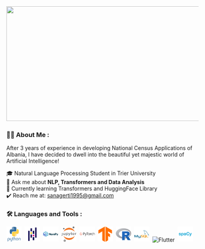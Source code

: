 <div align="center">
  <img src="https://media.giphy.com/media/dWesBcTLavkZuG35MI/giphy.gif" width="600" height="300"/>
</div>

### :man_technologist: About Me :

After 3 years of experience in developing National Census Applications of Albania, I have decided to dwell into the beautiful yet majestic world of Artificial Intelligence!

🎓 Natural Language Processing Student in Trier University<br>
💭 Ask me about <b>NLP, Transformers and Data Analysis</b><br>
🧠 Currently learning Transformers and HuggingFace Library<br>
✔️ Reach me at: [sanagerti1995@gmail.com](mailto:gertisana2812@gmail.com)

### :hammer_and_wrench: Languages and Tools :
<div>
  <img src="https://github.com/devicons/devicon/blob/master/icons/python/python-original-wordmark.svg" title="Java" alt="Java" width="40" height="40"/>&nbsp;
   <img src="https://github.com/devicons/devicon/blob/master/icons/pandas/pandas-original.svg" title="Java" alt="Java" width="40" height="40"/>&nbsp;
  <img src="https://github.com/devicons/devicon/blob/master/icons/numpy/numpy-original-wordmark.svg" title="Spring" alt="Spring" width="40" height="40"/>&nbsp;
  <img src="https://github.com/devicons/devicon/blob/master/icons/jupyter/jupyter-original-wordmark.svg" title="Material UI" alt="Material UI" width="40" height="40"/>&nbsp;
  <img src="https://github.com/devicons/devicon/blob/master/icons/pytorch/pytorch-original-wordmark.svg" title="Flutter" alt="Flutter" width="40" height="40"/>&nbsp;
  <img src="https://github.com/devicons/devicon/blob/master/icons/tensorflow/tensorflow-original.svg" title="Flutter" alt="Flutter" width="40" height="40"/>&nbsp;
  <img src="https://github.com/devicons/devicon/blob/master/icons/r/r-original.svg" title="Flutter" alt="Flutter" width="40" height="40"/>&nbsp;
  <img src="https://github.com/devicons/devicon/blob/master/icons/mysql/mysql-original-wordmark.svg" title="Flutter" alt="Flutter" width="40" height="40"/>&nbsp;
  <img src="https://huggingface.co/front/assets/huggingface_logo.svg" title="Flutter" alt="Flutter" width="40" height="40"/>&nbsp;
  <img src="https://raw.githubusercontent.com/github/explore/8cf1837393d83900e767cc895dcc814d053e2ffe/topics/spacy/spacy.png" title="Flutter" alt="Flutter" width="40" height="40"/>&nbsp;
  
 
  
 
  
</div>


